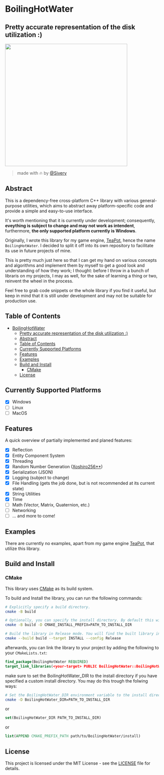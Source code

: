 # BoilingHotWater

## Pretty accurate representation of the disk utilization :)
<img src='https://github.com/siveryt/BoilingHotWater/assets/50551841/8d1253a7-f8a6-472a-be33-f3799d2beb86' width='400'>

> made with :fire: by [@Sivery](https://github.com/siveryt)

## Abstract
This is a dependency-free cross-platform C++ library with various general-purpose utilities, which aims to abstract away platform-specific code and provide a simple and easy-to-use interface.

It's worth mentioning that it is currently under development; consequently, **eveything is subject to change and may not work as intendent**, furthermore, **the only supported platform currently is Windows**.

Originally, I wrote this library for my game engine, [TeaPot](https://github.com/NextLegacy/Engine), hence the name `BoilingHotWater`. I decided to split it off into its own repository to facilitate its use in future projects of mine.

This is pretty much just here so that I can get my hand on various concepts and algorithms and implement them by myself to get a good look and understanding of how they work; I thought: before I throw in a bunch of libraris on my projects, I may as well, for the sake of learning a thing or two, reinvent the wheel in the process.

Feel free to grab code snippets or the whole library if you find it useful, but keep in mind that it is still under development and may not be suitable for production use.

## Table of Contents
- [BoilingHotWater](#boilinghotwater)
  - [Pretty accurate representation of the disk utilization :)](#pretty-accurate-representation-of-the-disk-utilization-)
  - [Abstract](#abstract)
  - [Table of Contents](#table-of-contents)
  - [Currently Supported Platforms](#currently-supported-platforms)
  - [Features](#features)
  - [Examples](#examples)
  - [Build and Install](#build-and-install)
    - [CMake](#cmake)
  - [License](#license)

## Currently Supported Platforms
- [X] Windows
- [ ] Linux
- [ ] MacOS

## Features

A quick overview of partially implemented and planed features:

- [X] Reflection
- [X] Entity Component System 
- [X] Threading
- [X] Random Number Generation ([Xoshiro256**](https://prng.di.unimi.it/))
- [X] Serialization (JSON)
- [X] Logging (subject to change)
- [X] File Handling (gets the job done, but is not recommended at its current state)
- [X] String Utilities
- [X] Time
- [ ] Math (Vector, Matrix, Quaternion, etc.)
- [ ] Networking
- [ ] ... and more to come!

## Examples
  
There are currently no examples, apart from my game engine [TeaPot](https://github.com/NextLegacy/Engine), that utilize this library.

## Build and Install

### CMake

This library uses [CMake](https://cmake.org/) as its build system.

To build and Install the library, you can run the following commands:

```bash
# Explicitly specify a build directory.
cmake -B build

# Optionally, you can specify the install directory. By default this will be set to "/usr/local" on UNIX, and "<SystemDrive>/Program Files/<ProjectName>" on Windows
cmake -B build -D CMAKE_INSTALL_PREFIX=PATH_TO_INSTALL_DIR

# Build the library in Release mode. You will find the built library in the `install` directory.
cmake --build build --target INSTALL --config Release
```

afterwards, you can link the library to your project by adding the following to your `CMakeLists.txt`:

```cmake
find_package(BoilingHotWater REQUIRED)
target_link_libraries(<your-target> PUBLIC BoilingHotWater::BoilingHotWater)
```

make sure to set the BoilingHotWater_DIR to the install directory if you have specified a custom install directory. You may do this trough the folwing ways:

```bash
# Set the BoilingHotWater_DIR environment variable to the install directory
cmake -D BoilingHotWater_DIR=PATH_TO_INSTALL_DIR
```

or
  
```cmake
set(BoilingHotWater_DIR PATH_TO_INSTALL_DIR)
```

or

```cmake
list(APPEND CMAKE_PREFIX_PATH path/to/BoilingHotWater/install)
```

## License

This project is licensed under the MIT License - see the [LICENSE](LICENSE) file for details.

